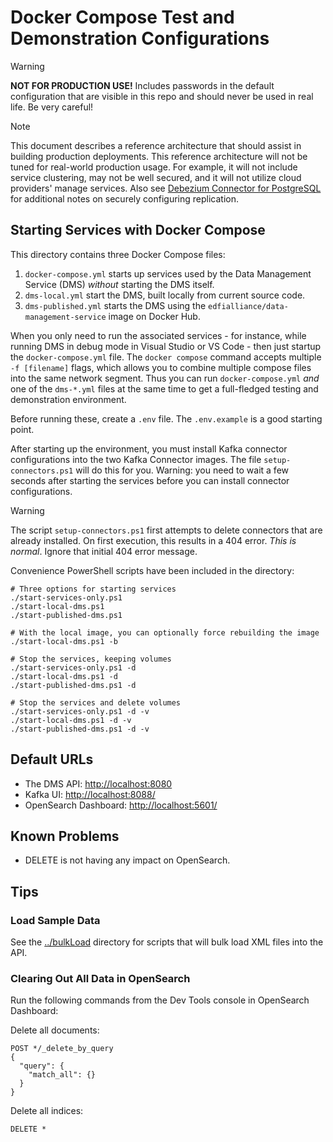 # Docker Compose Test and Demonstration Configurations

> [!WARNING]
> **NOT FOR PRODUCTION USE!** Includes passwords in the default configuration that are
> visible in this repo and should never be used in real life. Be very careful!

> [!NOTE]
> This document describes a reference architecture that should assist in
> building production deployments. This reference architecture will not be tuned
> for real-world production usage. For example, it will not include service clustering,
> may not be well secured, and it will not utilize cloud providers' manage services.
> Also see [Debezium Connector for PostgreSQL](https://debezium.io/documentation/reference/2.7/connectors/postgresql.html)
> for additional notes on securely configuring replication.

## Starting Services with Docker Compose

This directory contains three Docker Compose files:

1. `docker-compose.yml` starts up services used by the Data Management Service
   (DMS) _without_ starting the DMS itself.
2. `dms-local.yml` start the DMS, built locally from current source code.
3. `dms-published.yml` starts the DMS using the
   `edfialliance/data-management-service` image on Docker Hub.

When you only need to run the associated services - for instance, while running
DMS in debug mode in Visual Studio or VS Code - then just startup the
`docker-compose.yml` file. The `docker compose` command accepts multiple `-f
[filename]` flags, which allows you to combine multiple compose files into the
same network segment. Thus you can run `docker-compose.yml` _and_ one of the
`dms-*.yml` files at the same time to get a full-fledged testing and
demonstration environment.

Before running these, create a `.env` file. The `.env.example` is a good
starting point.

After starting up the environment, you must install Kafka connector
configurations into the two Kafka Connector images. The file
`setup-connectors.ps1` will do this for you. Warning: you need to wait a few
seconds after starting the services before you can install connector
configurations.

> [!WARNING]
> The script `setup-connectors.ps1` first attempts to delete connectors that are
> already installed. On first execution, this results in a 404 error. _This is
> normal_. Ignore that initial 404 error message.

Convenience PowerShell scripts have been included in the directory:

```pwsh
# Three options for starting services
./start-services-only.ps1
./start-local-dms.ps1
./start-published-dms.ps1

# With the local image, you can optionally force rebuilding the image
./start-local-dms.ps1 -b

# Stop the services, keeping volumes
./start-services-only.ps1 -d
./start-local-dms.ps1 -d
./start-published-dms.ps1 -d

# Stop the services and delete volumes
./start-services-only.ps1 -d -v
./start-local-dms.ps1 -d -v
./start-published-dms.ps1 -d -v
```

## Default URLs

* The DMS API: [http://localhost:8080](http://localhost:8080)
* Kafka UI: [http://localhost:8088/](http://localhost:8088/)
* OpenSearch Dashboard: [http://localhost:5601/](http://localhost:5601/)

## Known Problems

* DELETE is not having any impact on OpenSearch.

## Tips

### Load Sample Data

See the [../bulkLoad](../bulkLoad/README.MD) directory for scripts that will
bulk load XML files into the API.

### Clearing Out All Data in OpenSearch

Run the following commands from the Dev Tools console in OpenSearch Dashboard:

Delete all documents:

```none
POST */_delete_by_query
{
  "query": {
    "match_all": {}
  }
}
```

Delete all indices:

```none
DELETE *
```
